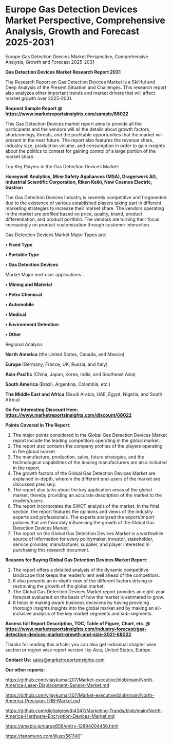 # Europe Gas Detection Devices Market Perspective, Comprehensive Analysis, Growth and Forecast 2025-2031
Europe Gas Detection Devices Market Perspective, Comprehensive Analysis, Growth and Forecast 2025-2031

<strong>Gas Detection Devices Market Research Report 2031</strong>

The Research Report on Gas Detection Devices Market is a Skillful and Deep Analysis of the Present Situation and Challenges. This research report also analyzes other important trends and market drivers that will affect market growth over 2025-2031.

<strong>Request Sample Report @ <a href=https://www.marketreportsinsights.com/sample/68022>https://www.marketreportsinsights.com/sample/68022</a></strong>

This Gas Detection Devices market report aims to provide all the participants and the vendors will all the details about growth factors, shortcomings, threats, and the profitable opportunities that the market will present in the near future. The report also features the revenue share, industry size, production volume, and consumption in order to gain insights about the politics to contest for gaining control of a large portion of the market share.

Top Key Players in the Gas Detection Devices Market:

<strong>Honeywell Analytics, Mine Safety Appliances (MSA), Dragerwerk AG, Industrial Scientific Corporation, Riken Keiki, New Cosmos Electric, Gastron</strong>

The Gas Detection Devices Industry is severely competitive and fragmented due to the existence of various established players taking part in different marketing strategies to increase their market share. The vendors operating in the market are profiled based on price, quality, brand, product differentiation, and product portfolio. The vendors are turning their focus increasingly on product customization through customer interaction.

Gas Detection Devices Market Major Types are:

<strong>• Fixed Type

• Portable Type

• Gas Detection Devices</strong>

Market Major end-user applications :

<strong>• Mining and Material

• Petro Chemical

• Automobile

• Medical

• Environment Detection

• Other</strong>

Regional Analysis

</u><strong><b>North America</b></strong> (the United States, Canada, and Mexico)

<strong><b>Europe </b></strong>(Germany, France, UK, Russia, and Italy)

<strong><b>Asia-Pacific</b></strong> (China, Japan, Korea, India, and Southeast Asia)

<strong><b>South America</b></strong> (Brazil, Argentina, Colombia, etc.)

<strong><b>The Middle East and Africa</b></strong> (Saudi Arabia, UAE, Egypt, Nigeria, and South Africa)

<strong>Go For Interesting Discount Here: <a href=https://www.marketreportsinsights.com/discount/68022>https://www.marketreportsinsights.com/discount/68022</a></strong>

<strong>Points Covered in The Report:</strong>
<ol>
  <li>The major points considered in the Global Gas Detection Devices Market report include the leading competitors operating in the global market.</li>
  <li>The report also contains the company profiles of the players operating in the global market.</li>
  <li>The manufacture, production, sales, future strategies, and the technological capabilities of the leading manufacturers are also included in the report.</li>
  <li>The growth factors of the Global Gas Detection Devices Market are explained in-depth, wherein the different end-users of the market are discussed precisely.</li>
  <li>The report also talks about the key application areas of the global market, thereby providing an accurate description of the market to the readers/users.</li>
  <li>The report incorporates the SWOT analysis of the market. In the final section, the report features the opinions and views of the industry experts and professionals. The experts analyzed the export/import policies that are favorably influencing the growth of the Global Gas Detection Devices Market.</li>
  <li>The report on the Global Gas Detection Devices Market is a worthwhile source of information for every policymaker, investor, stakeholder, service provider, manufacturer, supplier, and player interested in purchasing this research document.</li>
</ol>
<strong>Reasons for Buying Global Gas Detection Devices Market Report:</strong>

<ol>
  <li>The report offers a detailed analysis of the dynamic competitive landscape that keeps the reader/client well ahead of the competitors.</li>
  <li>It also presents an in-depth view of the different factors driving or restraining the growth of the global market.</li>
  <li>The Global Gas Detection Devices Market report provides an eight-year forecast evaluated on the basis of how the market is estimated to grow.</li>
  <li>It helps in making aware business decisions by having providing thorough insights insights into the global market and by making an all-inclusive analysis of the key market segments and sub-segments.</li>
</ol>
<strong>Access full Report Description, TOC, Table of Figure, Chart, etc. @ <a href=https://www.marketreportsinsights.com/industry-forecast/gas-detection-devices-market-growth-and-size-2021-68022>https://www.marketreportsinsights.com/industry-forecast/gas-detection-devices-market-growth-and-size-2021-68022</a></strong>


Thanks for reading this article; you can also get individual chapter wise section or region wise report version like Asia, United States, Europe.

<strong>Contact Us:</strong>
sales@marketreportsinsights.com

<strong>Our other reports:</strong>

<a href=https://github.com/vijaykumar207/Market-executive/blob/main/North-America-Laser-Displacement-Sensor-Market.md>https://github.com/vijaykumar207/Market-executive/blob/main/North-America-Laser-Displacement-Sensor-Market.md</a>

<a href=https://github.com/vijaykumar207/Market-executive/blob/main/North-America-Precision-TRB-Market.md>https://github.com/vijaykumar207/Market-executive/blob/main/North-America-Precision-TRB-Market.md</a>

<a href=https://github.com/digitalgrowth4347/Marketing-Trands/blob/main/North-America-Hardware-Encryption-Devices-Market.md>https://github.com/digitalgrowth4347/Marketing-Trands/blob/main/North-America-Hardware-Encryption-Devices-Market.md</a>

<a href=https://ameblo.jp/cargo656/entry-12894004456.html>https://ameblo.jp/cargo656/entry-12894004456.html</a>

<a href=https://tanomuno.com/illust/561140>https://tanomuno.com/illust/561140</a>"
